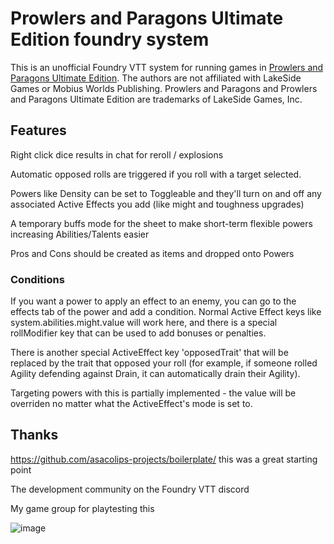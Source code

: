 # Prowlers and Paragons Ultimate Edition foundry system

This is an unofficial Foundry VTT system for running games in [Prowlers and Paragons Ultimate Edition](https://mobiusworldspublishing.com/products/prowlers-paragons-ultimate-edition/). The authors are not affiliated with LakeSide Games or Mobius Worlds Publishing. Prowlers and Paragons and Prowlers and Paragons Ultimate Edition are trademarks of LakeSide Games, Inc.

## Features

Right click dice results in chat for reroll / explosions

Automatic opposed rolls are triggered if you roll with a target selected.

Powers like Density can be set to Toggleable and they'll turn on and off any associated Active Effects you add (like might and toughness upgrades)

A temporary buffs mode for the sheet to make short-term flexible powers increasing Abilities/Talents easier

Pros and Cons should be created as items and dropped onto Powers

### Conditions

If you want a power to apply an effect to an enemy, you can go to the effects tab of the power and add a condition. Normal Active Effect keys like system.abilities.might.value will work here, and there is a special rollModifier key that can be used to add bonuses or penalties. 

There is another special ActiveEffect key 'opposedTrait' that will be replaced by the trait that opposed your roll (for example, if someone rolled Agility defending against Drain, it can automatically drain their Agility).

Targeting powers with this is partially implemented - the value will be overriden no matter what the ActiveEffect's mode is set to.

## Thanks

https://github.com/asacolips-projects/boilerplate/ this was a great starting point

The development community on the Foundry VTT discord

My game group for playtesting this

![image](https://github.com/user-attachments/assets/cb19dd34-2aeb-49a3-ad47-e58cb83176c0)
